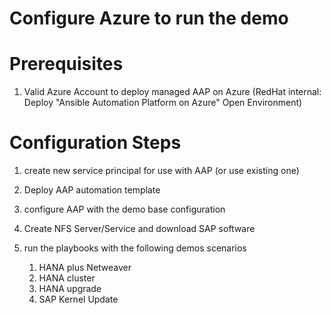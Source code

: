 # Configure Azure to run the demo

Prerequisites
=============

1. Valid Azure Account to deploy managed AAP on Azure
   (RedHat internal: Deploy "Ansible Automation Platform on Azure" Open Environment)


Configuration Steps
===================

1. create new service principal for use with AAP (or use existing one)

2. Deploy AAP automation template

3. configure AAP with the demo base configuration

4. Create NFS Server/Service and download SAP software

5. run the playbooks with the following demos scenarios
   
   1. HANA plus Netweaver
   2. HANA cluster
   3. HANA upgrade 
   4. SAP Kernel Update




